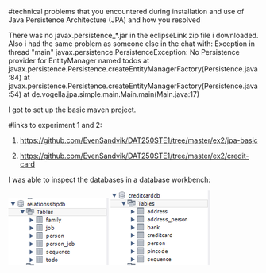 #technical problems that you encountered during installation and use of Java Persistence Architecture (JPA) and how you resolved

There was no javax.persistence_*.jar in the eclipseLink zip file i downloaded. Also i had the same problem as someone else in the chat with: 
Exception in thread "main" javax.persistence.PersistenceException: No Persistence provider for EntityManager named todos
at javax.persistence.Persistence.createEntityManagerFactory(Persistence.java:84)
at javax.persistence.Persistence.createEntityManagerFactory(Persistence.java:54)
at de.vogella.jpa.simple.main.Main.main(Main.java:17)

I got to set up the basic maven project.

#links to experiment 1 and 2:

1. https://github.com/EvenSandvik/DAT250STE1/tree/master/ex2/jpa-basic

2. https://github.com/EvenSandvik/DAT250STE1/tree/master/ex2/credit-card

I was able to inspect the databases in a database workbench:

![Alt text](https://github.com/EvenSandvik/DAT250STE1/blob/master/ex2/DB1.png?raw=true "Optional Title")
![Alt text](https://github.com/EvenSandvik/DAT250STE1/blob/master/ex2/DB2.png?raw=true "Optional Title")

